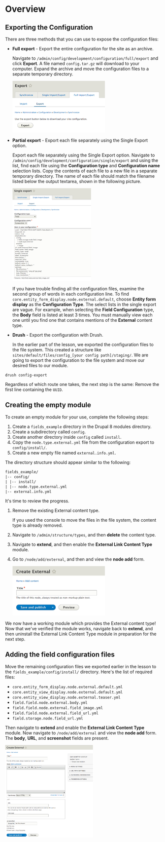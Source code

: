 <!--
{
"name" : "drupal-8-exporting-configurations",
"version" : "0.0.1",
"title" : "Lesson 5.2 - Exporting configurations",
"description" : "Exporting configurations",
"freshnessDate" : 2015-12-11,
"homepage" : "https://docs.acquia.com/articles/drupal-8-exporting-configurations",
"canonicalSource" : "https://docs.acquia.com/articles/drupal-8-exporting-configurations",
"license" : "CC BY-SA"
}
-->

<!-- @section -->

# Overview

<!-- @section -->

## Exporting the Configuration

There are three methods that you can use to expose the configuration files:

*   **Full export** - Export the entire configuration for the site as an archive.

    Navigate to `/admin/config/development/configuration/full/export` and click **Export**. A file named `config.tar.gz` will download to your computer. Expand the archive and move the configuration files to a separate temporary directory.

    ![full-export.png](https://raw.githubusercontent.com/PronovixOutlearn/outlearn-acquia-entities-fields/master/assets/full-export.png)

*   **Partial export** - Export each file separately using the Single Export option.

    Export each file separately using the Single Export option. Navigate to `/admin/config/development/configuration/single/export` and using the list, find each file using the **Configuration type** and **Configuration name** selection lists. Copy the contents of each file to a new file in a separate temporary directory. The name of each file should match the filename listed below the output textarea, shown in the following picture.

    ![single-export.png](https://raw.githubusercontent.com/PronovixOutlearn/outlearn-acquia-entities-fields/master/assets/single-export.png)

    If you have trouble finding all the configuration files, examine the second group of words in each configuration line. To find `core.entity_form_display.node.external.default`, choose **Entity form display** as the **Configuration Type**. The select lists in the single export are vague. For example, when selecting the **Field Configuration** type, the **Body** field is listed at least 3 times. You must manually view each one until you find one that contains mentions of the **External** content type.

*   **Drush** - Export the configuration with Drush.

    In the earlier part of the lesson, we exported the configuration files to the file system. This created a structure like `sites/default/files/config_[your config path]/staging/`. We are going to export the configuration to the file system and move our desired files to our module.

  ```
  drush config-export
  ```

Regardless of which route one takes, the next step is the same: Remove the first line containing the `UUID`.

<!-- @section -->

## Creating the empty module

To create an empty module for your use, complete the following steps:

1.  Create a `fields_example` directory in the Drupal 8 modules directory.
2.  Create a subdirectory called `config`.
3.  Create another directory inside `config` called `install`.
4.  Copy the `node.type.external.yml` file from the configuration export to `config/install/`.
5.  Create a new empty file named `external.info.yml`.

The directory structure should appear similar to the following:

```
fields_example/
|-- config/
| |-- install/
| |-- node.type.external.yml
|-- external.info.yml
```

It's time to review the progress.

1.  Remove the existing External content type.

    If you used the console to move the files in the file system, the content type is already removed.

2.  Navigate to `/admin/structure/types`, and then **delete** the content type.
3.  Navigate to **extend**, and then enable the **External Link Content Type** module.
4.  Go to `/node/add/external`, and then and view the **node add** form.

    ![one-field-node.png](https://raw.githubusercontent.com/PronovixOutlearn/outlearn-acquia-entities-fields/master/assets/one-field-node.png)

We now have a working module which provides the External content type! Now that we've verified the module works, navigate back to **extend**, and then uninstall the External Link Content Type module in preparation for the next step.

<!-- @section -->

## Adding the field configuration files

Move the remaining configuration files we exported earlier in the lesson to the `fields_example/config/install/` directory. Here's the list of required files:

*   `core.entity_form_display.node.external.default.yml`
*   `core.entity_view_display.node.external.default.yml`
*   `core.entity_view_display.node.external.teaser.yml`
*   `field.field.node.external.body.yml`
*   `field.field.node.external.field_image.yml`
*   `field.field.node.external.field_url.yml`
*   `field.storage.node.field_url.yml`

Then navigate to **extend** and enable the **External Link Content Type** module. Now navigate to `/node/add/external` and view the **node add** form. The **body**, **URL**, and **screenshot** fields are present.

![enabled-external.png](https://raw.githubusercontent.com/PronovixOutlearn/outlearn-acquia-entities-fields/master/assets/enabled-external.png)
